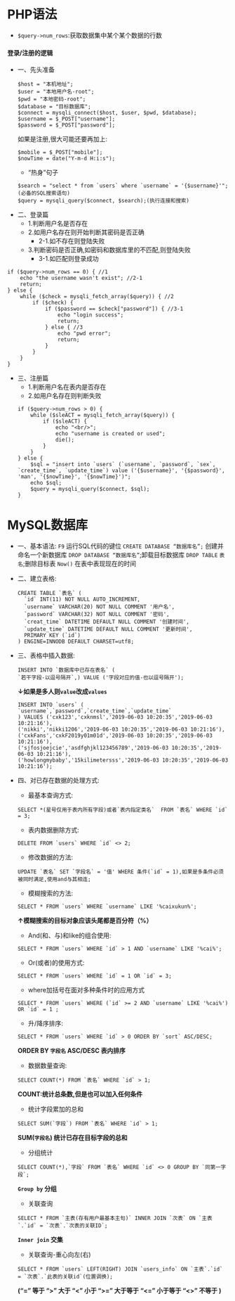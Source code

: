 
# PHP语法
* `$query->num_rows`:获取数据集中某个某个数据的行数
#### 登录/注册的逻辑
* 一、先头准备
    ```
    $host = "本机地址";
    $user = "本地用户名-root";
    $pwd = "本地密码-root";
    $database = "目标数据库";
    $connect = mysqli_connect($host, $user, $pwd, $database);
    $username = $_POST["username"];
    $password = $_POST["password"];
    ```
    如果是注册,很大可能还要再加上:
    ```
    $mobile = $_POST["mobile"];
    $nowTime = date("Y-m-d H:i:s");
    ```
    * “热身”句子
    ```
    $search = "select * from `users` where `username` = '{$username}'";(必备的SQL搜索语句)
    $query = mysqli_query($connect, $search);(执行连接和搜索)
    ```
* 二、登录篇
	* 1.判断用户名是否存在
	* 2.如用户名存在则开始判断其密码是否正确
		* 2-1.如不存在则登陆失败
	* 3.判断密码是否正确,如密码和数据库里的不匹配,则登陆失败
		* 3-1.如匹配则登录成功

```
if ($query->num_rows == 0) { //1
    echo "the username wasn't exist"; //2-1
    return;
} else {
    while ($check = mysqli_fetch_array($query)) { //2
        if ($check) {
            if ($password == $check["password"]) { //3-1
                echo "login success";
                return;
            } else { //3
                echo "pwd error";
                return;
            }
        }
    }
}
```
* 三、注册篇
	* 1.判断用户名在表内是否存在 
	* 2.如用户名存在则判断失败
    ```
    if ($query->num_rows > 0) {
        while ($sleACT = mysqli_fetch_array($query)) {
            if ($sleACT) {
                echo "<br/>";
                echo "username is created or used";
                die();
            }
        }
    } else {
        $sql = "insert into `users` (`username`, `password`, `sex`, `create_time`, `update_time`) value ('{$username}', '{$password}', 'man', '{$nowTime}', '{$nowTime}')";
        echo $sql;
        $query = mysqli_query($connect, $sql);
    }
    ```

# MySQL数据库

* 一、基本语法:
	`F9` 运行SQL代码的键位
    `CREATE DATABASE “数据库名”;` 创建并命名一个新数据库
    `DROP DATABASE “数据库名”`;卸载目标数据库
    `DROP TABLE` `表名`;删除目标表
    `Now()` 在表中表现现在的时间
* 二、建立表格:
    ```
    CREATE TABLE `表名` (
      `id` INT(11) NOT NULL AUTO_INCREMENT,
      `username` VARCHAR(20) NOT NULL COMMENT '用户名',
      `password` VARCHAR(32) NOT NULL COMMENT '密码',
      `creat_time` DATETIME DEFAULT NULL COMMENT '创建时间',
      `update_time` DATETIME DEFAULT NULL COMMENT '更新时间',
      PRIMARY KEY (`id`)
    ) ENGINE=INNODB DEFAULT CHARSET=utf8;
    ```
* 三、表格中插入数据:
    ```
    INSERT INTO `数据库中已存在表名` (
    `若干字段-以逗号隔开`,) VALUE ('字段对应的值-也以逗号隔开');
    ```
    **↓如果是多人则`value`改成`values`**
    ```
    INSERT INTO `users` (
    `username`,`password`,`create_time`,`update_time`
    ) VALUES ('cxk123','cxknmsl','2019-06-03 10:20:35','2019-06-03 10:21:16'),
    ('nikki','nikki1206','2019-06-03 10:20:35','2019-06-03 10:21:16'),
    ('cxkFans','cxkF2019y01m01d','2019-06-03 10:20:35','2019-06-03 10:21:16'),
    ('sjfosjoejcie','asdfghjkl123456789','2019-06-03 10:20:35','2019-06-03 10:21:16'),
    ('howlongmybaby','15kilimetersss','2019-06-03 10:20:35','2019-06-03 10:21:16');
    ```
* 四、对已存在数据的处理方式:
	* 最基本查询方式:
    ```
    SELECT *(星号仅用于表内所有字段)或者`表内指定类名`  FROM `表名` WHERE `id` = 3;
    ```
    * 表内数据删除方式:
    ```
    DELETE FROM `users` WHERE `id` <> 2;
    ```
    * 修改数据的方法:
    ```
    UPDATE `表名` SET `字段名` = '值' WHERE 条件(`id` = 1),如果是多条件必须被同时满足,使用and与其相连;
    ```
    * 模糊搜索的方法:
    ```
    SELECT * FROM `users` WHERE `username` LIKE '%caixukun%';
    ```
    **↑模糊搜索的目标对象应该头尾都是百分符（%）**
    * And(和、与)和like的组合使用:
    ```
    SELECT * FROM `users` WHERE `id` > 1 AND `username` LIKE '%cai%';
    ```
    * Or(或者)的使用方式:
    ```
    SELECT * FROM `users` WHERE `id` = 1 OR `id` = 3;
    ```
    * where加括号在面对多种条件时的应用方式
    ```
    SELECT * FROM `users` WHERE (`id` >= 2 AND `username` LIKE '%cai%') OR `id` = 1 ;
    ```
    * 升/降序排序:
    ```
    SELECT * FROM `users` WHERE `id` > 0 ORDER BY `sort` ASC/DESC;
    ```
    **ORDER BY `字段名` ASC/DESC 表内排序**
    * 数据数量查询:
    ```
    SELECT COUNT(*) FROM `表名` WHERE `id` > 1;
    ```
    **COUNT:统计总条数,但是也可以加入任何条件**
    * 统计字段累加的总和
    ```
    SELECT SUM(`字段`) FROM `表名` WHERE `id` > 1;
    ```
    **SUM(`字段名`) 统计已存在目标字段的总和**
    * 分组统计
    ```
    SELECT COUNT(*),`字段` FROM `表名` WHERE `id` <> 0 GROUP BY `同第一字段`;
    ```
    **`Group by` 分组**
    * 关联查询
    ```
    SELECT * FROM `主表(存有用户最基本主句)` INNER JOIN `次表` ON `主表`.`id` = `次表`.`次表的关联ID`;
	```
    **`Inner join` 交集**
    * 关联查询-重心向左(右)
    ```
    SELECT * FROM `users` LEFT(RIGHT) JOIN `users_info` ON `主表`.`id` = `次表`.`此表的关联id`(位置调换);
    ```
    
    **(“=” 等于
    “>” 大于
    “<” 小于
    “>=” 大于等于
    “<=” 小于等于
    “<>” 不等于
    )**

